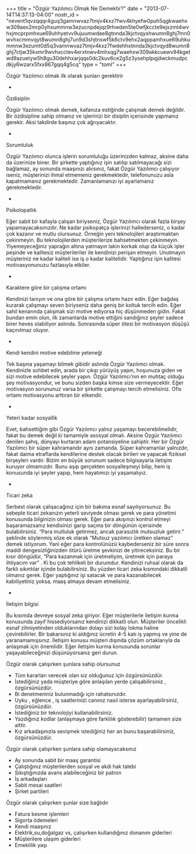 +++
title = "Özgür Yazılımcı Olmak Ne Demektir?"
date = "2013-07-14T14:37:13-04:00"
nostr_id = "nevent1qvzqqqr4guq3gamnwvaz7tmjv4kxz7fwv4khyefw0puh5qgkwaehxw309aex2mrp0yhxummnw3ezucnpdejqz9rhwden5te0wfjkccte9ejxzmt4wvhxjmcprpmhxue69uhhyetvv9ujuumwdae8gtnnda3kjctvqyxhwumn8ghj7mn0wvhxcmmvqyt8wumn8ghj7un9d3shjtnswf5k6ctv9ehx2aqppamhxue69uhkummnw3ezumt0d5q3vamnwvaz7tmjv4kxz7fwdehhxtnnda3kjctvqyd8wumn8ghj7ctjw35kxmr9wvhxcctev4erxtnwv4mhxqg7waehxw309akkcuewv94kgetwd9azuetyw5h8gu30dehhxarjqqs0dc2kuv6ce2g5z3ysehplpqjdwckmudpcdkjy6wzarx5fxx867gqq4g5cq"
type = "toml"
+++

Özgür Yazılımcı olmak ilk olarak şunları gerektirir

-

Özdisiplin

Özgür Yazılımcı olmak demek, kafanıza estiğinde çalışmak demek değildir. Bir özdisipline sahip olmanız ve işlerinizi bir disiplin içerisinde yapmanız gerekir. Aksi takdirde başınız çok ağrıyacaktır.

-

Sorumluluk

Özgür Yazılımcı olunca işlerin sorumluluğu üzerinizden kalmaz, aksine daha da üzerinize biner. Bir şirkette yaptığınız işin satılıp satılmayacağı sizi bağlamaz, ay sonunda maaşınızı alırsınız, fakat Özgür Yazılımcı çalışıyor iseniz, müşterinizi ihmal etmemeniz gerekmektedir, telefonunuzu asla kapatmamanız gerekmektedir. Zamanlamanızı iyi ayarlamanız gerekmektedir.

-

Psikolopatlık

Eğer sabit bir kafayla çalışan biriyseniz, Özgür Yazılımcı olarak fazla birşey yapamayacaksınızdır. Ne kadar psikopatça işlerinizi hallederseniz, o kadar çok kazanır ve mutlu olursunuz. Örneğin yeni teknolojileri araştırmaktan çekinmeyin. Bu teknolojilerden müşterilerize bahsetmekten çekinmeyin. Yiyemeyeceğiniz yaprağın altına yatmayın lakin korkak olup da küçük işler peşinde ve kalitesiz müşterileriler ile kendinizi perişan etmeyin. Unutmayın müşteriniz ne kadar kaliteli ise iş o kadar kalitelidir. Yaptığınız işin kalitesi motivasyonunuzu fazlasıyla etkiler.

-

Karaktere göre bir çalışma ortamı

Kendinizi tanıyın ve ona göre bir çalışma ortamı hazır edin. Eğer bağdaş kurarak çalışmayı seven biriyseniz daha geniş bir koltuk tercih edin. Eğer sahil kenarında çalışmak sizi motive ediyorsa hiç düşünmeden gidin. Fakat bundan emin olun, ilk zamanlarda motive ettiğini sandığınız şeyler sadece birer heves olabiliyor aslında. Sonrasında süper ötesi bir motivasyon düşüşü kaçınılmaz oluyor.

-

Kendi kendini motive edebilme yeteneği

Tek başına yaşamayı bilmek gibidir aslında Özgür Yazılımcı olmak. Kendinizle sohbet edin, arada bir çıkıp yürüyüş yapın, hoşunuza giden ve sizi motive edebilecek şeyler yapın. Özgür Yazılımcı’nın en muhtaç olduğu şey motivasyondur, ve bunu sizden başka kimse size vermeyecektir. Eğer motivasyon sorununuz varsa bir şirkette çalışmayı tercih etmelisiniz. Ofis ortamı motivasyonu arttıran bir etkendir.

-

Yeteri kadar sosyallik

Evet, bahsettiğim gibi Özgür Yazılımcı yalnız yaşamayı becerebilmelidir, fakat bu demek değil ki tamamiyle asosyal olmalı. Aksine Özgür Yazılımcı denilen şahış, dünyayı kurtaran adam potansiyeline sahiptir. Her bir Özgür Yazılımcı bir süper kahramandır aynı zamanda. Süper kahramanlar yalnızdır, fakat daima etraflarda kendilerine destek olacak birileri ve yapacak fiziksel birşeyleri vardır. Bizim en büyük sorunum sadece bilgisayarla iletişim kuruyor olmamızdır. Bunu aşıp gerçekten sosyalleşmeyi bilip, hem iş konusunda iyi şeyler yapıp, hem hayatımızı iyi yaşamalıyız.

-

Ticari zeka

Serbest olarak çalışacağınız için bir bakıma esnaf sayılıyorsunuz. Bu sebeple ticari zekanızın yeterli seviyede olması gerek ve para yönetimi konusunda bilginizin olması gerek. Eğer para akışınızı kontrol etmeyi başaramazsanız kendisinizi garip saçma bir döngünün içerisinde bulabilirsiniz. “Para mutluluk getirmez, ancak parasızlık mutsuzluk getirir.” şeklinde söylenmiş söze ek olarak “Mutsuz yazılımcı üretken olamaz” demek istiyorum. Yani eğer para kontrolünüzü kaybederseniz bir süre sonra maddi dengesizliğinizden ötürü üretme şevkinizi de yitireceksiniz. Bu bir kısır döngüdür, “Para kazanmak için üretmeliyim, üretmek için paraya ihtiyacım var” . Ki bu çok tehlikeli bir durumdur. Kendinizi ruhsal olarak da farklı sıkıntılar içinde bulabilirsiniz. Bu yüzden ticari zeka kısmındaki dikkatli olmanız gerek. Eğer yaptığınız işi satacak ve para kazanabilecek kabiliyetiniz yoksa, maaş almaya devam etmelisiniz.

-

İletişim bilgisi

Bu kısımda devreye sosyal zeka giriyor. Eğer müşterilerle iletişim kurma konusunda zayıf hissediyorsanız kendinizi dikkatli olun. Müşteriler öncelikli esnaf zihniyetinden olduklarından dolayı sizi kolay lokma haline çevirebilirler. Bir bakarsınız ki aldığınız ücretin 4-5 katı iş yapmış ve yine de yaranamamışsınız. İletişim konusu müşteri dışında çözüm ortaklarıyla da anlaşmak için önemlidir. Eğer iletişim kurma konusunda sorunlar yaşayabileceğinizi düşünüyorsanız geri durun.

Özgür olarak çalışırken şunlara sahip olursunuz

- Tüm kararları verecek olan siz olduğunuz için özgürsünüzdür.
- İstediğiniz yada müşteriye göre anlaşılan yerde çalışabilirsiniz , özgürsünüzdür.
- Bi denetmeniniz bulunmadığı için rahatsınızdır.
- Uyku , eğlence , iş saatlerinizi canınız nasıl isterse ayarlayabilirsiniz, özgürsünüzdür.
- İstediğiniz bir teknolojiyi kullanabilirsiniz.
- Yazdığınız kodlar (anlaşmaya göre farklılık gösterebilir) tamamen size aittir.
- Kız arkadaşınızla sevişmek istediğiniz her an bunu başarabilirsiniz, özgürsünüzdür.

Özgür olarak çalışırken şunlara sahip olamayacaksınız

- Ay sonunda sabit bir maaş garantisi
- Çalıştığınız müşterilerden sosyal ve akdi hak talebi
- Sıkıştığınızda avans alabileceğiniz bir patron
- İş arkadaşları
- Sabit mesai saatleri
- Şirket partileri

Özgür olarak çalışırken şunlar size bağlıdır

- Fatura kesme işlemleri
- Sigorta ödemeleri
- Kendi maaşınız
- Elektrik,su,doğalgaz vs, çalışırken kullandığınız donanım giderleri
- Müşterilere ulaşım giderleri
- Emeklilik yaşı
